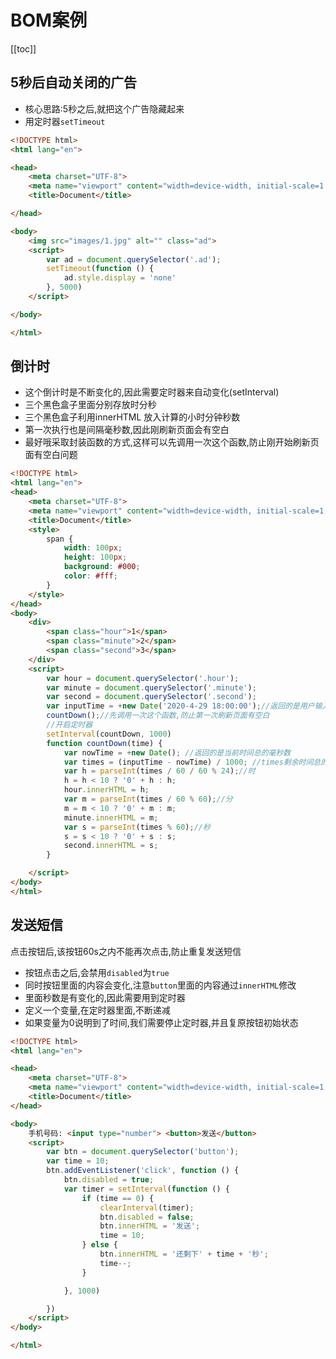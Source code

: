# BOM案例

[[toc]]

## 5秒后自动关闭的广告

- 核心思路:5秒之后,就把这个广告隐藏起来
- 用定时器`setTimeout`

```html
<!DOCTYPE html>
<html lang="en">

<head>
    <meta charset="UTF-8">
    <meta name="viewport" content="width=device-width, initial-scale=1.0">
    <title>Document</title>

</head>

<body>
    <img src="images/1.jpg" alt="" class="ad">
    <script>
        var ad = document.querySelector('.ad');
        setTimeout(function () {
            ad.style.display = 'none'
        }, 5000)
    </script>

</body>

</html>
```

## 倒计时

- 这个倒计时是不断变化的,因此需要定时器来自动变化(setInterval)
- 三个黑色盒子里面分别存放时分秒
- 三个黑色盒子利用innerHTML 放入计算的小时分钟秒数
- 第一次执行也是间隔毫秒数,因此刚刷新页面会有空白
- 最好哦采取封装函数的方式,这样可以先调用一次这个函数,防止刚开始刷新页面有空白问题

```html
<!DOCTYPE html>
<html lang="en">
<head>
    <meta charset="UTF-8">
    <meta name="viewport" content="width=device-width, initial-scale=1.0">
    <title>Document</title>
    <style>
        span {
            width: 100px;
            height: 100px;
            background: #000;
            color: #fff;
        }
    </style>
</head>
<body>
    <div>
        <span class="hour">1</span>
        <span class="minute">2</span>
        <span class="second">3</span>
    </div>
    <script>
        var hour = document.querySelector('.hour');
        var minute = document.querySelector('.minute');
        var second = document.querySelector('.second');
        var inputTime = +new Date('2020-4-29 18:00:00');//返回的是用户输入时间总的毫秒数
        countDown();//先调用一次这个函数,防止第一次刷新页面有空白
        //开启定时器
        setInterval(countDown, 1000)
        function countDown(time) {
            var nowTime = +new Date(); //返回的是当前时间总的毫秒数
            var times = (inputTime - nowTime) / 1000; //times剩余时间总的秒数
            var h = parseInt(times / 60 / 60 % 24);//时
            h = h < 10 ? '0' + h : h;
            hour.innerHTML = h;
            var m = parseInt(times / 60 % 60);//分
            m = m < 10 ? '0' + m : m;
            minute.innerHTML = m;
            var s = parseInt(times % 60);//秒
            s = s < 10 ? '0' + s : s;
            second.innerHTML = s;
        }

    </script>
</body>
</html>
```

## 发送短信

点击按钮后,该按钮60s之内不能再次点击,防止重复发送短信

- 按钮点击之后,会禁用`disabled`为`true`
- 同时按钮里面的内容会变化,注意`button`里面的内容通过`innerHTML`修改
- 里面秒数是有变化的,因此需要用到定时器
- 定义一个变量,在定时器里面,不断递减
- 如果变量为0说明到了时间,我们需要停止定时器,并且复原按钮初始状态

```html
<!DOCTYPE html>
<html lang="en">

<head>
    <meta charset="UTF-8">
    <meta name="viewport" content="width=device-width, initial-scale=1.0">
    <title>Document</title>
</head>

<body>
    手机号码: <input type="number"> <button>发送</button>
    <script>
        var btn = document.querySelector('button');
        var time = 10;
        btn.addEventListener('click', function () {
            btn.disabled = true;
            var timer = setInterval(function () {
                if (time == 0) {
                    clearInterval(timer);
                    btn.disabled = false;
                    btn.innerHTML = '发送';
                    time = 10;
                } else {
                    btn.innerHTML = '还剩下' + time + '秒';
                    time--;
                }

            }, 1000)

        })
    </script>
</body>

</html>
```
